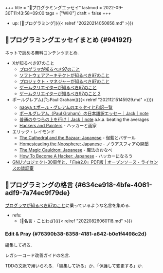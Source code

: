 +++
title = "📝プログラミングエッセイ"
lastmod = 2022-09-30T11:43:58+09:00
tags = ["WIKI"]
draft = false
+++

-   up: [📂プログラミング]({{< relref "20220214050656.md" >}})


## 📝プログラミングエッセイまとめ {#94192f}

ネットで読める無料コンテンツまとめ.

-   Xが知るべき97のこと
    -   [プログラマが知るべき97のこと](https://xn--97-273ae6a4irb6e2hsoiozc2g4b8082p.com/)
    -   [ソフトウェアアーキテクトが知るべき97のこと](https://xn--97-273ae6a4irb6e2h2ia0cn0g4a2txf4ah5wo4af612j.com/)
    -   [プロジェクト・マネジャーが知るべき97のこと](https://xn--97-273ae6a4irb6e2h2k6c0ec7tvc3h1e0dwi7lj952k.com/)
    -   [ゲームクリエイターが知るべき97のこと](https://xn--97-273ae6a4irb6e2hxjpb5etb3nqtgfpmg22065a.com/)
    -   [ゲームクリエイターが知るべき97のこと 2](https://xn--972-o73bf2b4jwbzftixktbzfvb4o4tqfvmg57147a.com/)
-   ポールグレアム([🏷Paul Graham]({{< relref "20211215145929.md" >}}))
    -   [naoya_t:ポール・グレアムのエッセイと和訳一覧](https://practical-scheme.net/wiliki/wiliki.cgi?naoya_t%3A%E3%83%9D%E3%83%BC%E3%83%AB%E3%83%BB%E3%82%B0%E3%83%AC%E3%82%A2%E3%83%A0%E3%81%AE%E3%82%A8%E3%83%83%E3%82%BB%E3%82%A4%E3%81%A8%E5%92%8C%E8%A8%B3%E4%B8%80%E8%A6%A7)
    -   [ポールグレアム（Paul Graham）の日本語訳エッセー｜Jack｜note](https://note.com/tokyojack/m/m7df6bfb75db4)
    -   [普通のやつらの上を行け｜Jack｜note](https://note.com/tokyojack/n/nb00604b7728b) a.k.a. beating the averages
    -   [Hackers and Painters](https://practical-scheme.net/trans/hp-j.html) - ハッカーと画家
-   エリック・レイモンド
    -   [The Cathedral and the Bazaar: Japanese](https://cruel.org/freeware/cathedral.html) - 伽藍とバザール
    -   [Homesteading the Noosphere: Japanese](https://cruel.org/freeware/noosphere.html) - ノウアスフィアの開墾
    -   [The Magic Cauldron: Japanese](https://cruel.org/freeware/magicpot.html) - 魔法のおなべ
    -   [How To Become A Hacker: Japanese](https://cruel.org/freeware/hacker.html) - ハッカーになろう
-   [GNUプロジェクト30周年と、「自由2.0」PDF版 | オープンソース・ライセンスの談話室](https://www.catch.jp/oss-license/2013/10/14/gnu/)


## 📝プログラミングの格言 {#634ce918-4bfe-4061-adf9-7a74ec9f79de}

[プログラマが知るべき97のこと](https://xn--97-273ae6a4irb6e2hsoiozc2g4b8082p.com/)に乗っているような名言を集める.

-   refs:
    -   [📜名言・ことわざ]({{< relref "20220826060118.md" >}})


### Edit & Pray {#76390b38-8358-4181-a842-b0e1f4498c2d}

編集して祈る.

レガシーコード改善ガイドの名言.

TDDの文脈で用いられる. 「編集して祈る」か、「保護して変更する」か.
